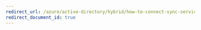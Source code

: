 ```yaml
---
redirect_url: /azure/active-directory/hybrid/how-to-connect-sync-service-manager-ui-operations
redirect_document_id: true
---
```

